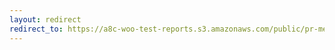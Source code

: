 ```yaml
---
layout: redirect
redirect_to: https://a8c-woo-test-reports.s3.amazonaws.com/public/pr-merge/38849/e2e/index.html
---
```

